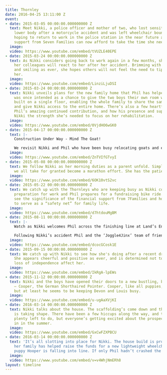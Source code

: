 ```yaml
---
title: Thornley
date: 2016-04-25 13:11:00 Z
event:
- date: 2015-03-05 00:00:00.000000000 Z
  text: Meet Nikki, a police officer and mother of two, who lost sensitivity in her
    lower body after a motorcycle accident and was left wheelchair bound. Nikki is
    hoping to return to work in the police station in the near future and with the
    support from Seven Families can now afford to take the time she needs for rehabilitation.
  image: 
  video: https://www.youtube.com/embed/tVUZLE40EPE
- date: 2015-03-24 00:00:00.000000000 Z
  text: As Nikki considers going back to work again in a few months, she ponders how
    her colleagues will react to her after her accident. Brimming with positivity
    and smiling as ever, she hopes others will not feel the need to tiptoe around
    her.
  image: 
  video: https://www.youtube.com/embed/LinziLjuDSI
- date: 2015-03-24 00:00:00.000000000 Z
  text: Nikki unveils plans for the new family home that Phil has helped design. What
    was once intended as a chance to give the two boys their own room will now be
    built on a single floor, enabling the whole family to share the same living spaces
    and give Nikki access to the entire home. There’s also a few heartfelt words on
    Phil’s amazing continued contribution, and how his presence and support has given
    Nikki the strength she’s needed to focus on her rehabilitation.
  image: 
  video: https://www.youtube.com/embed/0VjdHO6wGK0
- date: 2015-04-17 00:00:00.000000000 Z
  text: |-
    Construction Under Way - Mind The Goat!

    We revisit Nikki and Phil who have been busy relocating goats and excavating fields as they prepare for the construction of their new home. It looks like a lot of work, but they seem to be excited!
  image: 
  video: https://www.youtube.com/embed/ZnTVIfGTvyI
- date: 2015-05-08 00:00:00.000000000 Z
  text: We follow Nikki as her morning duties as a parent unfold. Simple things that
    we all take for granted become a marathon effort. She has the patience of a saint!
  image: 
  video: https://www.youtube.com/embed/6OK10vtS2vc
- date: 2015-05-22 00:00:00.000000000 Z
  text: We catch up with the Thornleys who are keeping busy as Nikki continues her
    preparation for work and Phil prepares for a fundraising bike ride. We can also
    see the significance of the financial support from 7Families and how it's able
    to serve as a “safety net” for family life.
  image: 
  video: https://www.youtube.com/embed/d7htdouMgBM
- date: 2015-08-11 00:00:00.000000000 Z
  text: |-
    Watch as Nikki welcomes Phil across the finishing line at Land’s End after cycling 1,000 miles from John O’Groats.

    Following Nikki’s accident Phil and the ‘Joggle4Jinx’ team of friends and colleagues come together to raise approximately £9,000 for Spinal Research UK, and Spinal Injuries Scotland. The amazing effort and hard work is rewarded with a bottle of champagne, warm hugs, and a lot of emotion.
  image: 
  video: https://www.youtube.com/embed/dcocGCosk1E
- date: 2015-09-15 00:00:00.000000000 Z
  text: We catch up with Nikki to see how she's doing after a recent driving accident.
    She appears cheerful and positive as ever, and is determined not to let the further
    loss of independence affect her.
  image: 
  video: https://www.youtube.com/embed/IkRgA-lpEWs
- date: 2015-11-12 00:00:00.000000000 Z
  text: Nikki and the boys have opened their doors to a new bustling, bundle of mischief
    – Cooper, the German Shorthaired Pointer. Cooper, like all puppies, is hard work,
    but at least he seems to be keeping Devon and Louis busy.
  image: 
  video: https://www.youtube.com/embed/u-ugAaXVjKI
- date: 2016-03-14 00:00:00.000000000 Z
  text: Nikki talks about the house. The scaffolding’s come down and the building
    is taking shape. There have been a few hiccups along the way, and there’s still
    plenty left to do, but everyone’s getting excited about the prospect of moving
    in in the summer.
  image: 
  video: https://www.youtube.com/embed/GxCwFZXPBCU
- date: 2016-03-14 00:00:00.000000000 Z
  text: 'It’s all slotting into place for Nikki. The house build is progressing nicely,
    her family has helped raise the funds for a new lightweight wheelchair, and even
    puppy Hooper is falling into line. If only Phil hadn’t crashed the car. '
  image: 
  video: https://www.youtube.com/embed/v=v4WhjNmERh8
layout: timeline
---
```


